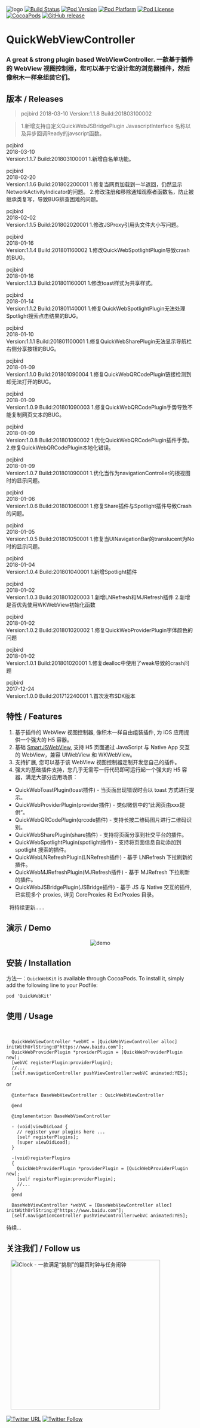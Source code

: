 ![logo](logo.png)
[![Build Status](http://img.shields.io/travis/pcjbird/QuickWebViewController/master.svg?style=flat)](https://travis-ci.org/pcjbird/QuickWebViewController)
[![Pod Version](http://img.shields.io/cocoapods/v/QuickWebKit.svg?style=flat)](http://cocoadocs.org/docsets/QuickWebKit/)
[![Pod Platform](http://img.shields.io/cocoapods/p/QuickWebKit.svg?style=flat)](http://cocoadocs.org/docsets/QuickWebKit/)
[![Pod License](http://img.shields.io/cocoapods/l/QuickWebKit.svg?style=flat)](https://www.apache.org/licenses/LICENSE-2.0.html)
[![CocoaPods](https://img.shields.io/cocoapods/at/QuickWebKit.svg)](https://github.com/pcjbird/QuickWebViewController)
[![GitHub release](https://img.shields.io/github/release/pcjbird/QuickWebViewController.svg)](https://github.com/pcjbird/QuickWebViewController/releases)

# QuickWebViewController
### A great & strong plugin based WebViewController. 一款基于插件的 WebView 视图控制器，您可以基于它设计您的浏览器插件，然后像积木一样来组装它们。

## 版本 / Releases

> pcjbird    2018-03-10  Version:1.1.8 Build:201803100002

> 1.新增支持自定义QuickWebJSBridgePlugin JavascriptInterface 名称以及异步回调Ready的javscript函数。

pcjbird    
2018-03-10  
Version:1.1.7 
Build:201803100001
1.新增白名单功能。

pcjbird    
2018-02-20  
Version:1.1.6 
Build:201802200001
1.修复当网页加载到一半返回，仍然显示NetworkActivityIndicator的问题。
2.修改注册和移除通知观察者函数名，防止被继承类复写，导致BUG排查困难的问题。

pcjbird    
2018-02-02  
Version:1.1.5 
Build:201802020001
1.修改JSProxy引用头文件大小写问题。

pcjbird    
2018-01-16  
Version:1.1.4 
Build:201801160002
1.修改QuickWebSpotlightPlugin导致crash的BUG。

pcjbird    
2018-01-16  
Version:1.1.3 
Build:201801160001
1.修改toast样式为共享样式。

pcjbird    
2018-01-14  
Version:1.1.2 
Build:201801140001
1.修复QuickWebSpotlightPlugin无法处理Spotlight搜索点击结果的BUG。

pcjbird    
2018-01-10  
Version:1.1.1 
Build:201801100001
1.修复QuickWebSharePlugin无法显示导航栏右侧分享按钮的BUG。

pcjbird    
2018-01-09  
Version:1.1.0 
Build:201801090004
1.修复QuickWebQRCodePlugin链接检测到却无法打开的BUG。

pcjbird    
2018-01-09  
Version:1.0.9 
Build:201801090003
1.修复QuickWebQRCodePlugin手势导致不能复制网页文本的BUG。

pcjbird    
2018-01-09  
Version:1.0.8 
Build:201801090002
1.优化QuickWebQRCodePlugin插件手势。
2.修复QuickWebQRCodePlugin本地化错误。

pcjbird    
2018-01-09  
Version:1.0.7 
Build:201801090001
1.优化当作为navigationController的根视图时的显示问题。

pcjbird    
2018-01-06  
Version:1.0.6 
Build:201801060001
1.修复Share插件与Spotlight插件导致Crash的问题。

pcjbird    
2018-01-05  
Version:1.0.5 
Build:201801050001
1.修复当UINavigationBar的translucent为No时的显示问题。

pcjbird    
2018-01-04  
Version:1.0.4 
Build:201801040001
1.新增Spotlight插件

pcjbird    
2018-01-02  
Version:1.0.3 
Build:201801020003
1.新增LNRefresh和MJRefresh插件
2.新增是否优先使用WKWebView初始化函数

pcjbird    
2018-01-02  
Version:1.0.2 
Build:201801020002
1.修复QuickWebProviderPlugin字体颜色的问题

pcjbird    
2018-01-02  
Version:1.0.1 
Build:201801020001
1.修复dealloc中使用了weak导致的crash问题

pcjbird    
2017-12-24  
Version:1.0.0 
Build:201712240001
1.首次发布SDK版本
    

## 特性 / Features

1. 基于插件的 WebView 视图控制器, 像积木一样自由组装插件, 为 iOS 应用提供一个强大的 H5 容器。
2. 基础 [SmartJSWebView](https://github.com/pcjbird/SmartJSWebView), 支持 H5 页面通过 JavaScript 与 Native App 交互的 WebView，兼容 UIWebView 和 WKWebView。
3. 支持扩展, 您可以基于该 WebView 视图控制器定制开发您自己的插件。
4. 强大的基础插件支持，您几乎无需写一行代码即可运行起一个强大的 H5 容器，满足大部分应用场景：

*   QuickWebToastPlugin(toast插件) - 当页面出现错误时会以 toast 方式进行提示。
*   QuickWebProviderPlugin(provider插件) - 类似微信中的“此网页由xxx提供”。
*   QuickWebQRCodePlugin(qrcode插件) - 支持长按二维码图片进行二维码识别。
*   QuickWebSharePlugin(share插件) - 支持将页面分享到社交平台的插件。
*   QuickWebSpotlightPlugin(spotlight插件) - 支持将页面信息自动添加到 spotlight 搜索的插件。
*   QuickWebLNRefreshPlugin(LNRefresh插件) - 基于 LNRefresh 下拉刷新的插件。
*   QuickWebMJRefreshPlugin(MJRefresh插件) - 基于 MJRefresh 下拉刷新的插件。
*   QuickWebJSBridgePlugin(JSBridge插件) - 基于 JS 与 Native 交互的插件, 已实现多个 proxies, 详见 CoreProxies 和 ExtProxies 目录。
   
   将持续更新......

## 演示 / Demo

<p align="center"><img src="demo.png" title="demo"></p>

##  安装 / Installation

方法一：`QuickWebKit` is available through CocoaPods. To install it, simply add the following line to your Podfile:

```
pod 'QuickWebKit'
```

## 使用 / Usage
  
```
  QuickWebViewController *webVC = [QuickWebViewController alloc] initWithUrlString:@"https://www.baidu.com"];
  QuickWebProviderPlugin *providerPlugin = [QuickWebProviderPlugin new];
  [webVC registerPlugin:providerPlugin];
  //...
  [self.navigationController pushViewController:webVC animated:YES];
``` 
  or
```  
  @interface BaseWebViewController : QuickWebViewController

  @end
  
  @implementation BaseWebViewController

  - (void)viewDidLoad {
    // register your plugins here ...
    [self registerPlugins];
    [super viewDidLoad];
  }
  
  -(void)registerPlugins
  {
    QuickWebProviderPlugin *providerPlugin = [QuickWebProviderPlugin new];
    [self registerPlugin:providerPlugin];
    //...
  }
  @end
  
  BaseWebViewController *webVC = [BaseWebViewController alloc] initWithUrlString:@"https://www.baidu.com"];
  [self.navigationController pushViewController:webVC animated:YES];
```

待续...

## 关注我们 / Follow us
  
<a href="https://itunes.apple.com/cn/app/iclock-一款满足-挑剔-的翻页时钟与任务闹钟/id1128196970?pt=117947806&ct=com.github.pcjbird.QuickWebViewController&mt=8"><img src="https://github.com/pcjbird/AssetsExtractor/raw/master/iClock.gif" width="400" title="iClock - 一款满足“挑剔”的翻页时钟与任务闹钟"></a>

[![Twitter URL](https://img.shields.io/twitter/url/http/shields.io.svg?style=social)](https://twitter.com/intent/tweet?text=https://github.com/pcjbird/QuickWebViewController)
[![Twitter Follow](https://img.shields.io/twitter/follow/pcjbird.svg?style=social)](https://twitter.com/pcjbird)
